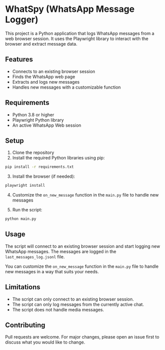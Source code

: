 # WhatSpy (WhatsApp Message Logger)

This project is a Python application that logs WhatsApp messages from a web browser session.
It uses the Playwright library to interact with the browser and extract message data.

## Features

- Connects to an existing browser session
- Finds the WhatsApp web page
- Extracts and logs new messages
- Handles new messages with a customizable function

## Requirements

- Python 3.8 or higher
- Playwright Python library
- An active WhatsApp Web session

## Setup

1. Clone the repository
2. Install the required Python libraries using pip:

```bash
pip install -r requirements.txt
```

3. Install the browser (if needed):

```bash
playwright install
````

4. Customize the `on_new_message` function in the `main.py` file to handle new messages

5. Run the script:

```bash
python main.py
```

## Usage

The script will connect to an existing browser session and start logging new WhatsApp messages.
The messages are logged in the `last_messages_log.jsonl` file.

You can customize the `on_new_message` function in the `main.py` file to handle new messages in a way that suits your
needs.

## Limitations

- The script can only connect to an existing browser session.
- The script can only log messages from the currently active chat.
- The script does not handle media messages.

## Contributing

Pull requests are welcome. For major changes, please open an issue first to discuss what you would like to change.
